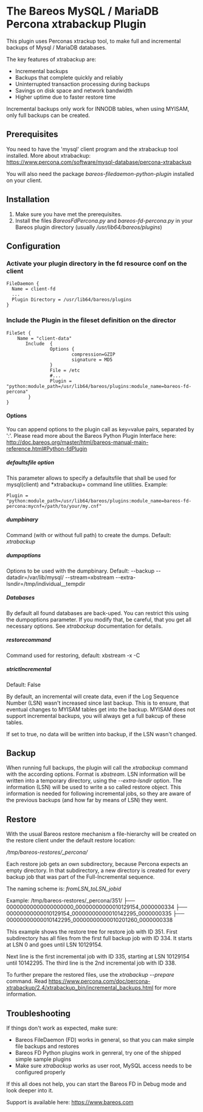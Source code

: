 # The Bareos MySQL / MariaDB Percona xtrabackup Plugin

This plugin uses Perconas xtrackup tool, to make full and incremental backups of Mysql / MariaDB databases.

The key features of xtrabackup are:

- Incremental backups
- Backups that complete quickly and reliably
- Uninterrupted transaction processing during backups
- Savings on disk space and network bandwidth
- Higher uptime due to faster restore time

Incremental backups only work for INNODB tables, when using MYISAM, only full backups can be created.

## Prerequisites
You need to have the 'mysql' client program and the xtrabackup tool installed.
More about xtrabackup: https://www.percona.com/software/mysql-database/percona-xtrabackup

You will also need the package *bareos-filedaemon-python-plugin* installed on your client.

## Installation ##

1. Make sure you have met the prerequisites.
2. Install the files *BareosFdPercona.py* and *bareos-fd-percona.py* in your Bareos plugin directory (usually */usr/lib64/bareos/plugins*)


## Configuration ##

### Activate your plugin directory in the fd resource conf on the client
```
FileDaemon {                          
  Name = client-fd
  ...
  Plugin Directory = /usr/lib64/bareos/plugins
}
```

### Include the Plugin in the fileset definition on the director
```
FileSet {
    Name = "client-data"
       Include  {
                Options {
                        compression=GZIP
                        signature = MD5
                }
                File = /etc
                #...
                Plugin = "python:module_path=/usr/lib64/bareos/plugins:module_name=bareos-fd-percona"
        }
}
```

#### Options

You can append options to the plugin call as key=value pairs, separated by ':'.
Please read more about the Bareos Python Plugin Interface here: http://doc.bareos.org/master/html/bareos-manual-main-reference.html#Python-fdPlugin


##### defaultsfile option

This parameter allows to specify a defaultsfile that shall be used for mysql(client) and *xtrabackup+ command line utilities.
Example:

```
Plugin = "python:module_path=/usr/lib64/bareos/plugins:module_name=bareos-fd-percona:mycnf=/path/to/your/my.cnf"
```

##### dumpbinary

Command (with or without full path) to create the dumps. Default: *xtrabackup*

##### dumpoptions

Options to be used with the dumpbinary.
Default: 
   --backup --datadir=/var/lib/mysql/ --stream=xbstream --extra-lsndir=/tmp/individual__tempdir

##### Databases
By default all found databases are back-uped. You can restrict this using the dumpoptions parameter. If you modify that, be careful, that you get all
necessary options. See *xtrabackup* documentation for details.


##### restorecommand
Command used for restoring, default: 
   xbstream -x -C

##### strictIncremental
Default: False

By default, an incremental will create data, even if the Log Sequence Number (LSN) wasn't increased since last backup. This is to ensure, that eventual changes to
MYISAM tables get into the backup. MYISAM does not support incremental backups, you will always get a full bakcup of these tables.

If set to true, no data will be written into backup, if the LSN wasn't changed.

## Backup

When running full backups, the plugin will call the _xtrabackup_ command with the according options. Format is _xbstream_. LSN information
will be written into a temporary directory, using the _--extra-lsndir_ option. The information (LSN) will be used to write a so called
restore object. This information is needed for following incremental jobs, so they are aware of the previous backups (and how far by
means of LSN) they went.

## Restore

With the usual Bareos restore mechanism a file-hierarchy will be created on the restore client under the default restore location:

*/tmp/bareos-restores/_percona/<jobid>*

Each restore job gets an own subdirectory, because Percona expects an empty directory. In that subdirectory,
a new directory is created for every backup job that was part of the Full-Incremental sequence.

The naming scheme is:
*fromLSN_toLSN_jobid*

Example:
    /tmp/bareos-restores/_percona/351/
    ├── 00000000000000000000_00000000000010129154_0000000334
    ├── 00000000000010129154_00000000000010142295_0000000335
    ├── 00000000000010142295_00000000000010201260_0000000338

This example shows the restore tree for restore job with ID 351. First subdirectory has all files
from the first full backup job with ID 334. It starts at LSN 0 and goes until LSN 10129154.

Next line is the first incremental job with ID 335, starting at LSN 10129154 until 10142295.
The third line is the 2nd incremental job with ID 338.

To further prepare the restored files, use the *xtrabackup --prepare* command. Read https://www.percona.com/doc/percona-xtrabackup/2.4/xtrabackup_bin/incremental_backups.html
for more information.


## Troubleshooting

If things don't work as expected, make sure:

- Bareos FileDaemon (FD) works in general, so that you can make simple file backups  and restores
- Bareos FD Python plugins work in genreral, try one of the shipped simple sample plugins
- Make sure *xtrabackup* works as user root, MySQL access needs to be configured properly

If this all does not help, you can start the Bareos FD in Debug mode and look deeper into it.

Support is available here: https://www.bareos.com
